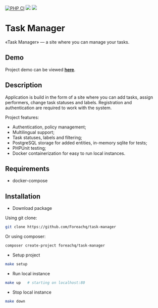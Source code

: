 [![PHP CI](https://github.com/ForeachQ/task-manager/actions/workflows/php-ci.yml/badge.svg)](https://github.com/ForeachQ/task-manager/actions/workflows/php-ci.yml)
<a href="https://codeclimate.com/github/Foreachq/php-project-lvl4/maintainability"><img src="https://api.codeclimate.com/v1/badges/6ddb408357da67cbb956/maintainability" /></a>
<a href="https://codeclimate.com/github/Foreachq/php-project-lvl4/test_coverage"><img src="https://api.codeclimate.com/v1/badges/6ddb408357da67cbb956/test_coverage" /></a>

# Task Manager

«Task Manager» — a site where you can manage your tasks.

## Demo

Project demo can be viewed [<ins>**here**</ins>](https://foreachq-task-manager.herokuapp.com/).

## Description

Application is build in the form of a site where you can add tasks, assign performers, change task statuses and labels. Registration and authentication are required to work with the system.

Project features:
- Authentication, policy management;
- Multilingual support;
- Task statuses, labels and filtering;
- PostgreSQL storage for added entities, in-memory sqlite for tests;
- PHPUnit testing;
- Docker containerization for easy to run local instances.

## Requirements

- docker-compose

## Installation

- Download package

Using git clone:

``` bash
git clone https://github.com/Foreachq/task-manager
```

Or using composer:

``` bash
composer create-project foreachq/task-manager
```

- Setup project

``` bash
make setup
```

- Run local instance

``` bash
make up   # starting on localhost:80
```

- Stop local instance

``` bash
make down
```
